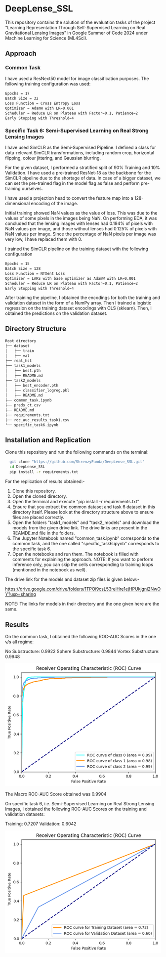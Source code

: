 # DeepLense_SSL

This repository contains the solution of the evaluation tasks of the project "Learning Representation Through Self-Supervised Learning on Real Gravitational Lensing Images" in Google Summer of Code 2024 under Machine Learning for Science (ML4Sci). 

## Approach

### Common Task

I have used a ResNext50 model for image classification purposes. The following training configuration was used:

```
Epochs = 17
Batch Size = 32
Loss Function = Cross Entropy Loss
Optimizer = AdamW with LR=0.001
Scheduler = Reduce LR on Plateau with Factor=0.1, Patience=2
Early Stopping with Threshold=4
```

### Specific Task 6: Semi-Supervised Learning on Real Strong Lensing Images

I have used SimCLR as the Semi-Supervised Pipeline. I defined a class for data-relevant SimCLR transformations, including random crop, horizontal flipping, colour jittering, and Gaussian blurring. 

For the given dataset, I performed a stratified split of 90% Training and 10% Validation. I have used a pre-trained ResNet-18 as the backbone for the SimCLR pipeline due to the shortage of data. In case of a bigger dataset, we can set the pre-trained flag in the model flag as false and perform pre-training ourselves.

I have used a projection head to convert the feature map into a 128-dimensional encoding of the image.

Initial training showed NaN values as the value of loss. This was due to the values of some pixels in the images being NaN. On performing EDA, it was concluded that the lensing images with lenses had 0.194% of pixels with NaN values per image, and those without lenses had 0.125% of pixels with NaN values per image. Since the percentage of NaN pixels per image was very low, I have replaced them with 0. 

I trained the SimCLR pipeline on the training dataset with the following configuration

```
Epochs = 15
Batch Size = 128
Loss Function = NTXent Loss
Optimizer = LARS with base optimizer as AdamW with LR=0.001
Scheduler = Reduce LR on Plateau with Factor=0.1, Patience=2
Early Stopping with Threshold=4
```

After training the pipeline, I obtained the encodings for both the training and validation dataset in the form of a NumPy array. Then I trained a logistic regression on the training dataset encodings with OLS (sklearn). Then, I obtained the predictions on the validation dataset.


## Directory Structure

```
Root directory
├── dataset
│	├── train
│	├── val
├── real_hst
├── task1_models
│	├── best.pth
│	├── README.md
├── task2_models
│	├── best_encoder.pth
│	├── classifier_logreg.pkl
│	├── README.md
├── common_task.ipynb
├── preds_ct.csv
├── README.md
├── requirements.txt
├── roc_auc_results_task1.csv
└── specific_task6.ipynb
```
## Installation and Replication

Clone this repository and run the following commands on the terminal:

```bash
  git clone "https://github.com/ShrenzyPanda/DeepLense_SSL.git"
  cd DeepLense_SSL
  pip install -r requirements.txt
```
For the replication of results obtained:-
 1. Clone this repository.
 2. Open the cloned directory.
 3. Open the terminal and execute "pip install -r requirements.txt"
 4. Ensure that you extract the common dataset and task 6 dataset in this directory itself. Please look at the directory structure above to ensure files are placed correctly.
 5. Open the folders "task1_models" and "task2_models" and download the models from the given drive link. The drive links are present in the REAMDE.md file in the folders.
 6. The Jupyter Notebook named "common_task.ipynb" corresponds to the common task, and the one called "specific_task6.ipynb" corresponds to the specific task 6.
 7. Open the notebooks and run them. The notebook is filled with comments for explaining the approach. NOTE: If you want to perform inference only, you can skip the cells corresponding to training loops (mentioned in the notebook as well).

The drive link for the models and dataset zip files is given below:-

https://drive.google.com/drive/folders/1TPOi9csL53reiHre1ejHPUkjgni2NwOY?usp=sharing

NOTE: The links for models in their directory and the one given here are the same.
## Results

On the common task, I obtained the following ROC-AUC Scores in the one v/s all regime:

No Substructure: 0.9922
Sphere Substructure: 0.9844
Vortex Substructure: 0.9948

![ROC-AUC Score for Common Task](images/ROC-AUC_CommonTask.png)

The Macro ROC-AUC Score obtained was 0.9904

On specific task 6, i.e. Semi-Supervised Learning on Real Strong Lensing Images, I obtained the following ROC-AUC Scores on the training and validation datasets:

Training: 0.7207
Validation: 0.6042

![ROC-AUC Score for Specific Task 6](images/ROC-AUC_SpecificTask6.png)
